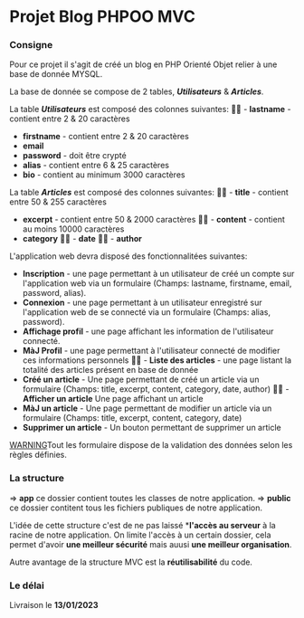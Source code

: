 # Projet Blog PHPOO MVC

### Consigne
Pour ce projet il s'agit de créé un blog en PHP Orienté Objet relier à une base de donnée MYSQL.

La base de donnée se compose de 2 tables, ***Utilisateurs*** & ***Articles***.

La table ***Utilisateurs*** est composé des colonnes suivantes:
👍🏿 - **lastname** - contient entre 2 & 20 caractères
 - **firstname** - contient entre 2 & 20 caractères
 - **email**
 - **password** - doit être crypté
 - **alias** - contient entre 6 & 25 caractères
 - **bio** - contient au minimum 3000 caractères

La table ***Articles*** est composé des colonnes suivantes:
👍🏿 - **title** - contient entre 50 & 255 caractères
 - **excerpt** - contient entre 50 & 2000 caractères
👍🏿 - **content** - contient au moins 10000 caractères
 - **category**
👍🏿 - **date**
👍🏿 - **author**

L'application web devra disposé des fonctionnalitées suivantes:
 - **Inscription** - une page permettant à un utilisateur de créé un compte sur l'application web via un formulaire (Champs: lastname, firstname, email, password, alias).
 - **Connexion** - une page permettant à un utilisateur enregistré sur l'application web de se connecté via un formulaire (Champs: alias, password).
 - **Affichage profil** - une page affichant les information de l'utilisateur connecté.
 - **MàJ Profil** - une page permettant à l'utilisateur connecté de modifier ces informations personnels
👍🏿 - **Liste des articles** - une page listant la totalité des articles présent en base de donnée
 - **Créé un article** - Une page permettant de créé un article via un formulaire (Champs: title, excerpt, content, category, date, author)
👍🏿 - **Afficher un article** Une page affichant un article
 - **MàJ un article** - Une page permettant de modifier un article via un formulaire (Champs: title, excerpt, content, category, date)
 - **Supprimer un article** - Un bouton permettant de supprimer un article

[WARNING](../public/images/téléchargement.jpeg)Tout les formulaire dispose de la validation des données selon les règles définies.

### La structure
=> **app** ce dossier contient toutes les classes de notre application.
=> **public** ce dossier contitent tous les fichiers publiques de notre application.

L'idée de cette structure c'est de ne pas laissé ***l'accès au serveur** à la racine de notre application. On limite l'accès à un certain dossier, cela permet d'avoir **une meilleur sécurité** mais auusi **une meilleur organisation**.

Autre avantage de la structure MVC est la **réutilisabilité** du code.

### Le délai
Livraison le **13/01/2023**
